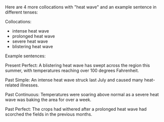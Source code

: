 

Here are 4 more collocations with "heat wave" and an example sentence in different tenses:

Collocations:

- intense heat wave
- prolonged heat wave
- severe heat wave
- blistering heat wave

Example sentences:

Present Perfect: A blistering heat wave has swept across the region this summer, with temperatures reaching over 100 degrees Fahrenheit.

Past Simple: An intense heat wave struck last July and caused many heat-related illnesses.

Past Continuous: Temperatures were soaring above normal as a severe heat wave was baking the area for over a week.

Past Perfect: The crops had withered after a prolonged heat wave had scorched the fields in the previous months.